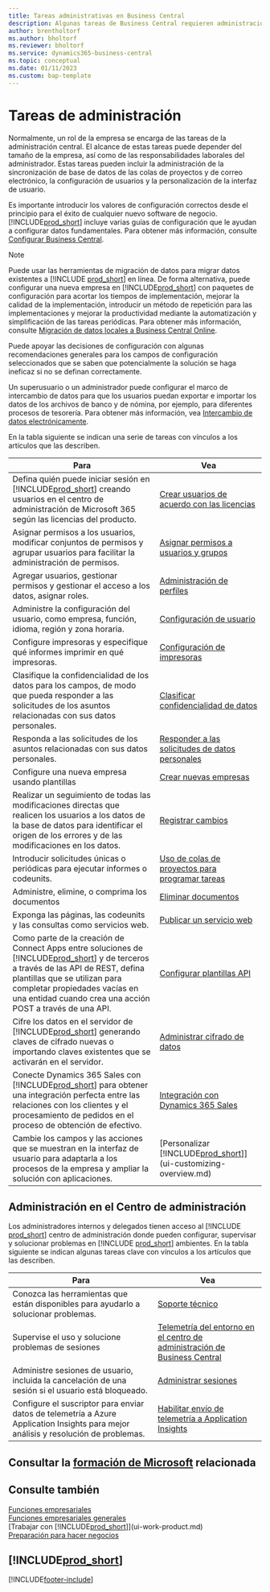 ```yaml
---
title: Tareas administrativas en Business Central
description: Algunas tareas de Business Central requieren administración y configuración centrales. Consulte cuáles son aprenda y qué hacer.
author: brentholtorf
ms.author: bholtorf
ms.reviewer: bholtorf
ms.service: dynamics365-business-central
ms.topic: conceptual
ms.date: 01/11/2023
ms.custom: bap-template
---
```

# <a name="administration-tasks" />Tareas de administración

Normalmente, un rol de la empresa se encarga de las tareas de la administración central. El alcance de estas tareas puede depender del tamaño de la empresa, así como de las responsabilidades laborales del administrador. Estas tareas pueden incluir la administración de la sincronización de base de datos de las colas de proyectos y de correo electrónico, la configuración de usuarios y la personalización de la interfaz de usuario.  

Es importante introducir los valores de configuración correctos desde el principio para el éxito de cualquier nuevo software de negocio. [!INCLUDE[prod_short](includes/prod_short.md)] incluye varias guías de configuración que le ayudan a configurar datos fundamentales. Para obtener más información, consulte [Configurar Business Central](setup.md).

> [!NOTE]
> Puede usar las herramientas de migración de datos para migrar datos existentes a [!INCLUDE [prod_short](includes/prod_short.md)] en línea. De forma alternativa, puede configurar una nueva empresa en [!INCLUDE[prod_short](includes/prod_short.md)] con paquetes de configuración para acortar los tiempos de implementación, mejorar la calidad de la implementación, introducir un método de repetición para las implementaciones y mejorar la productividad mediante la automatización y simplificación de las tareas periódicas. Para obtener más información, consulte [Migración de datos locales a Business Central Online](/dynamics365/business-central/dev-itpro/administration/migrate-data).

Puede apoyar las decisiones de configuración con algunas recomendaciones generales para los campos de configuración seleccionados que se saben que potencialmente la solución se haga ineficaz si no se definan correctamente.  

Un superusuario o un administrador puede configurar el marco de intercambio de datos para que los usuarios puedan exportar e importar los datos de los archivos de banco y de nómina, por ejemplo, para diferentes procesos de tesorería. Para obtener más información, vea [Intercambio de datos electrónicamente](across-data-exchange.md).

En la tabla siguiente se indican una serie de tareas con vínculos a los artículos que las describen.  

|**Para**|**Vea**|  
|------------|-------------|
|Defina quién puede iniciar sesión en [!INCLUDE[prod_short](includes/prod_short.md)] creando usuarios en el centro de administración de Microsoft 365 según las licencias del producto.|[Crear usuarios de acuerdo con las licencias](ui-how-users-permissions.md)|
|Asignar permisos a los usuarios, modificar conjuntos de permisos y agrupar usuarios para facilitar la administración de permisos.|[Asignar permisos a usuarios y grupos](ui-how-users-permissions.md)|
|Agregar usuarios, gestionar permisos y gestionar el acceso a los datos, asignar roles.|[Administración de perfiles](admin-users-profiles-roles.md)|
|Administre la configuración del usuario, como empresa, función, idioma, región y zona horaria.|[Configuración de usuario](admin-manage-user-settings-preferences.md)|
|Configure impresoras y especifique qué informes imprimir en qué impresoras.|[Configuración de impresoras](ui-specify-printer-selection-reports.md)|
|Clasifique la confidencialidad de los datos para los campos, de modo que pueda responder a las solicitudes de los asuntos relacionadas con sus datos personales.|[Clasificar confidencialidad de datos](admin-classifying-data-sensitivity.md)|
|Responda a las solicitudes de los asuntos relacionadas con sus datos personales.|[Responder a las solicitudes de datos personales](admin-responding-to-requests-about-personal-data.md)|
|Configure una nueva empresa usando plantillas|[Crear nuevas empresas](about-new-company.md)|
|Realizar un seguimiento de todas las modificaciones directas que realicen los usuarios a los datos de la base de datos para identificar el origen de los errores y de las modificaciones en los datos.|[Registrar cambios](across-log-changes.md)|  
|Introducir solicitudes únicas o periódicas para ejecutar informes o codeunits.|[Uso de colas de proyectos para programar tareas](admin-job-queues-schedule-tasks.md)|  
|Administre, elimine, o comprima los documentos|[Eliminar documentos](admin-manage-documents.md)|  
|Exponga las páginas, las codeunits y las consultas como servicios web.|[Publicar un servicio web](across-how-publish-web-service.md)|
|Como parte de la creación de Connect Apps entre soluciones de [!INCLUDE[prod_short](includes/prod_short.md)] y de terceros a través de las API de REST, defina plantillas que se utilizan para completar propiedades vacías en una entidad cuando crea una acción POST a través de una API.|[Configurar plantillas API](admin-configuring-api-template.md)|
|Cifre los datos en el servidor de [!INCLUDE[prod_short](includes/prod_short.md)] generando claves de cifrado nuevas o importando claves existentes que se activarán en el servidor.|[Administrar cifrado de datos](admin-manage-data-encryption.md)|
|Conecte Dynamics 365 Sales con [!INCLUDE[prod_short](includes/prod_short.md)] para obtener una integración perfecta entre las relaciones con los clientes y el procesamiento de pedidos en el proceso de obtención de efectivo.|[Integración con Dynamics 365 Sales](admin-prepare-dynamics-365-for-sales-for-integration.md)|
|Cambie los campos y las acciones que se muestran en la interfaz de usuario para adaptarla a los procesos de la empresa y ampliar la solución con aplicaciones.|[Personalizar [!INCLUDE[prod_short](includes/prod_short.md)]](ui-customizing-overview.md)|

## <a name="administration-in-the-admin-center" />Administración en el Centro de administración

Los administradores internos y delegados tienen acceso al [!INCLUDE [prod_short](includes/prod_short.md)] centro de administración donde pueden configurar, supervisar y solucionar problemas en [!INCLUDE [prod_short](includes/prod_short.md)] ambientes. En la tabla siguiente se indican algunas tareas clave con vínculos a los artículos que las describen.  

|**Para**|**Vea**|  
|------------|-------------|
|Conozca las herramientas que están disponibles para ayudarlo a solucionar problemas.|[Soporte técnico](/dynamics365/business-central/dev-itpro/technical-support)|
|Supervise el uso y solucione problemas de sesiones|[Telemetría del entorno en el centro de administración de Business Central](/dynamics365/business-central/dev-itpro/administration/tenant-admin-center-telemetry)|
|Administre sesiones de usuario, incluida la cancelación de una sesión si el usuario está bloqueado.|[Administrar sesiones](/dynamics365/business-central/dev-itpro/administration/tenant-admin-center-manage-sessions)|
|Configure el suscriptor para enviar datos de telemetría a Azure Application Insights para mejor análisis y resolución de problemas.|[Habilitar envío de telemetría a Application Insights](/dynamics365/business-central/dev-itpro/administration/telemetry-enable-application-insights)|

## <a name="see-related-microsoft-trainingtrainingpathsdeploy-configure-dynamics--business-central" />Consultar la [formación de Microsoft](/training/paths/deploy-configure-dynamics-365-business-central/) relacionada

## <a name="see-also" />Consulte también

[Funciones empresariales](across-business-functionality.md)  
[Funciones empresariales generales](ui-across-business-areas.md)  
[Trabajar con [!INCLUDE[prod_short](includes/prod_short.md)]](ui-work-product.md)  
[Preparación para hacer negocios](ui-get-ready-business.md)  

## <a name="includeprodshortincludesfreetrialmdmd" />[!INCLUDE[prod_short](includes/free_trial_md.md)]


[!INCLUDE[footer-include](includes/footer-banner.md)]
